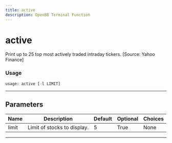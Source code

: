 ```yaml
---
title: active
description: OpenBB Terminal Function
---
```


# active

Print up to 25 top most actively traded intraday tickers. [Source: Yahoo Finance]

### Usage

```python
usage: active [-l LIMIT]
```

---

## Parameters

| Name | Description | Default | Optional | Choices |
| ---- | ----------- | ------- | -------- | ------- |
| limit | Limit of stocks to display. | 5 | True | None |
---

